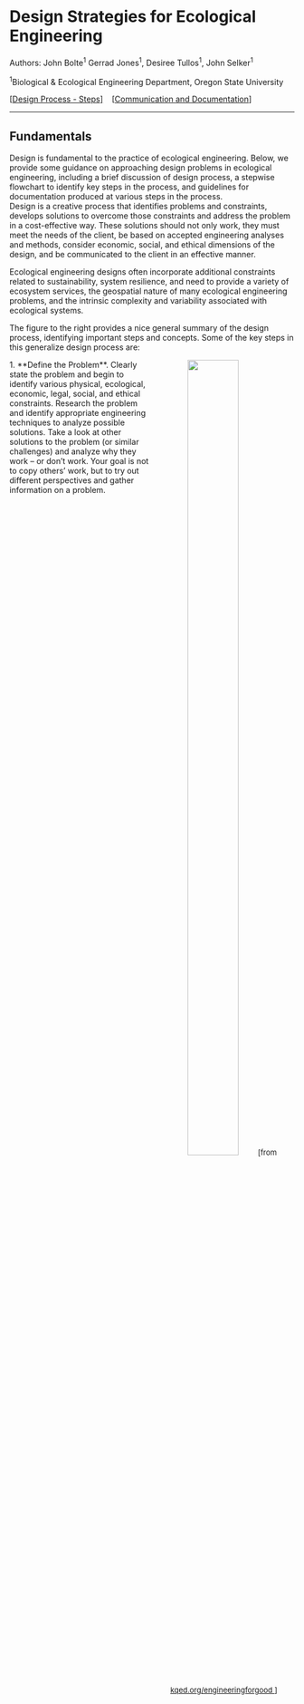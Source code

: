 # Design Strategies for Ecological Engineering

Authors: John Bolte<sup>1</sup> Gerrad Jones<sup>1</sup>, Desiree Tullos<sup>1</sup>, John Selker<sup>1</sup>

<sup>1</sup>Biological & Ecological Engineering Department, Oregon State University

[<a href='#DesignProcessSteps'>Design Process - Steps]</a>&nbsp;&nbsp;&nbsp;
[<a href='#Communication'>Communication and Documentation</a>]
<hr></hr>

## Fundamentals
Design is fundamental to the practice of ecological engineering.  Below, we provide some guidance on approaching design problems in ecological engineering, including a brief discussion of design process, a stepwise flowchart to identify key steps in the process, and guidelines for documentation produced at various steps in the process.  
Design is a creative process that identifies problems and constraints, develops solutions to overcome those constraints and address the problem in a cost-effective way.  These solutions should not only work, they must meet the needs of the client, be based on accepted engineering analyses and methods, consider economic, social, and ethical dimensions of the design, and be communicated to the client in an effective manner.

Ecological engineering designs often incorporate additional constraints related to sustainability, system resilience, and need to provide a variety of ecosystem services, the geospatial nature of many ecological engineering problems, and the intrinsic complexity and variability associated with ecological systems.

The figure to the right provides a nice general summary of the design process, identifying important steps and concepts.  Some of the key steps in this generalize design process are:
<div style='float:right;text-align:center'>
    <img src='EcoE-DesignProcess.png' width='60%' style=''></img>
    <span style='font-size:small'>
    [from <a href='kqed.org/engineeringforgood'>kqed.org/engineeringforgood </a>]
    </span>
</div>
1. **Define the Problem**. Clearly state the problem and begin to identify various physical, ecological, economic, legal, social, and ethical constraints.  Research the problem and identify appropriate engineering techniques to analyze possible solutions.  Take a look at other solutions to the problem (or similar challenges) and analyze why they work – or don’t work. Your goal is not to copy others’ work, but to try out different perspectives and gather information on a problem.
